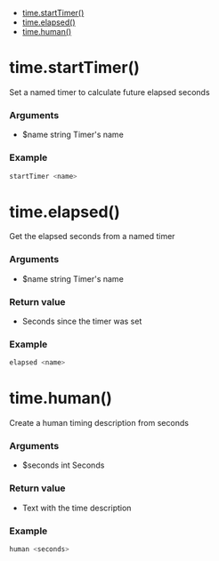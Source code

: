 * [time.startTimer()](#timestarttimer)
* [time.elapsed()](#timeelapsed)
* [time.human()](#timehuman)



# time.startTimer()

Set a named timer to calculate future elapsed seconds

### Arguments

* $name string Timer's name

### Example

```bash
startTimer <name>
```

# time.elapsed()

Get the elapsed seconds from a named timer

### Arguments

* $name string Timer's name

### Return value

* Seconds since the timer was set

### Example

```bash
elapsed <name>
```

# time.human()

Create a human timing description from seconds

### Arguments

* $seconds int Seconds

### Return value

* Text with the time description

### Example

```bash
human <seconds>
```

